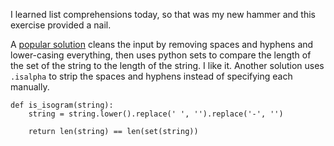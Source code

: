 I learned list comprehensions today, so that was my new hammer and this exercise provided a nail.

A [popular solution](https://exercism.io/tracks/python/exercises/isogram/solutions/e11643dfde5740e1a078982b6ca2890f) cleans the input by removing spaces and hyphens and lower-casing everything, then uses python sets to compare the length of the set of the string to the length of the string. I like it. Another solution uses `.isalpha` to strip the spaces and hyphens instead of specifying each manually.

```
def is_isogram(string):
    string = string.lower().replace(' ', '').replace('-', '')

    return len(string) == len(set(string))
```
